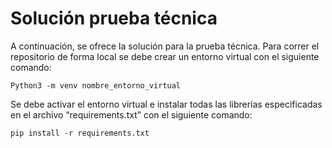 # Solución prueba técnica 
A continuación, se ofrece la solución para la prueba técnica.
Para correr el repositorio de forma local se debe crear un entorno virtual con el siguiente comando:

    Python3 -m venv nombre_entorno_virtual

Se debe activar el entorno virtual e instalar todas las librerías especificadas en el archivo “requirements.txt” con el siguiente comando:

    pip install -r requirements.txt
